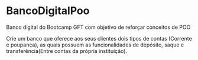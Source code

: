 # BancoDigitalPoo
Banco digital do Bootcamp GFT com objetivo de reforçar conceitos de POO

Crie um banco que oferece aos seus clientes dois tipos de contas (Corrente e poupança),
as quais possuem as funcionalidades de depósito, saque e transferência(Entre contas da própria
instituição).
